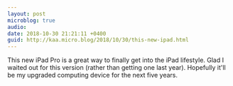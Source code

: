 ```yaml
---
layout: post
microblog: true
audio: 
date: 2018-10-30 21:21:11 +0400
guid: http://kaa.micro.blog/2018/10/30/this-new-ipad.html
---
```

This new iPad Pro is a great way to finally get into the iPad lifestyle. Glad I waited out for this version (rather than getting one last year). Hopefully it'll be my upgraded computing device for the next five years. 
